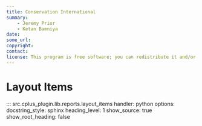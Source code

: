 ```yaml
---
title: Conservation International
summary:
    - Jeremy Prior
    - Ketan Bamniya
date:
some_url:
copyright:
contact:
license: This program is free software; you can redistribute it and/or modify it under the terms of the GNU Affero General Public License as published by the Free Software Foundation; either version 3 of the License, or (at your option) any later version.
---
```


# Layout Items

::: src.cplus_plugin.lib.reports.layout_items
    handler: python
    options:
        docstring_style: sphinx
        heading_level: 1
        show_source: true
        show_root_heading: false